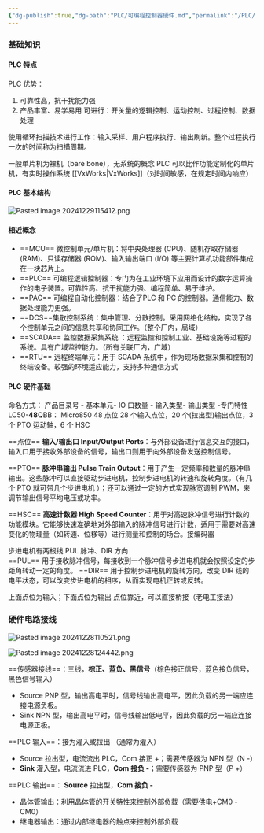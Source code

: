 ```yaml
---
{"dg-publish":true,"dg-path":"PLC/可编程控制器硬件.md","permalink":"/PLC/可编程控制器硬件/","dgPassFrontmatter":true,"noteIcon":"","created":"2024-11-19T18:01:51.410+08:00","updated":"2025-02-02T14:03:04.452+08:00"}
---
```


### 基础知识
#### PLC 特点
PLC 优势：
1. 可靠性高，抗干扰能力强
2. 产品丰富、易学易用
可进行：开关量的逻辑控制、运动控制、过程控制、数据处理

使用循环扫描技术进行工作：输入采样、用户程序执行、输出刷新。整个过程执行一次的时间称为扫描周期。


一般单片机为裸机（bare bone），无系统的概念
PLC 可以比作功能定制化的单片机，有实时操作系统 [[VxWorks\|VxWorks]]（对时间敏感，在规定时间内响应）


#### PLC 基本结构
![Pasted image 20241229115412.png](/img/user/Functional%20files/Photo%20Resources/Pasted%20image%2020241229115412.png)

#### 相近概念
- ==MCU== 微控制单元/单片机：将中央处理器 (CPU)、随机存取存储器 (RAM)、只读存储器 (ROM)、输入输出端口 (I/O) 等主要计算机功能部件集成在一块芯片上。
- ==PLC== 可编程逻辑控制器：专门为在工业环境下应用而设计的数字运算操作的电子装置。可靠性高、抗干扰能力强、编程简单、易于维护。
- ==PAC== 可编程自动化控制器：结合了PLC 和 PC 的控制器。通信能力、数据处理能力更强。
- ==DCS==集散控制系统：集中管理、分散控制。采用网络化结构，实现了各个控制单元之间的信息共享和协同工作。（整个厂内，局域）
- ==SCADA== 监控数据采集系统 ：远程监控和控制工业、基础设施等过程的系统。具有广域监控能力。（所有关联厂内，广域）
- ==RTU== 远程终端单元：用于 SCADA 系统中，作为现场数据采集和控制的终端设备。较强的环境适应能力，支持多种通信方式
#### PLC 硬件基础
命名方式： 产品目录号 -  基本单元-  IO 口数量 - 输入类型- 输出类型 -专门特性    
LC50-**48**QBB： Micro850 48 点位
28 个输入点位，20 个(拉出型)输出点位，3 个 PTO 运动轴，6 个 HSC 

==点位==  **输入/输出口 Input/Output Ports**：与外部设备进行信息交互的接口，输入口用于接收外部设备的信号，输出口则用于向外部设备发送控制信号。

==PTO== **脉冲串输出  Pulse Train Output**：用于产生一定频率和数量的脉冲串输出。这些脉冲可以直接驱动步进电机，控制步进电机的转速和旋转角度。（有几个 PTO 就可带几个步进电机   ）；还可以通过一定的方式实现脉宽调制 PWM，来调节输出信号平均电压或功率。

==HSC== **高速计数器 High Speed Counter**：用于对高速脉冲信号进行计数的功能模块。它能够快速准确地对外部输入的脉冲信号进行计数，适用于需要对高速变化的物理量（如转速、位移等）进行测量和控制的场合。接编码器  


步进电机有两根线 PUL 脉冲、DIR 方向    
==PUL== 用于接收脉冲信号，每接收到一个脉冲信号步进电机就会按照设定的步距角转动一定的角度。
==DIR==   用于控制步进电机的旋转方向，改变 DIR 线的电平状态，可以改变步进电机的相序，从而实现电机正转或反转。


上面点位为输入；下面点位为输出
点位靠近，可以直接桥接（老电工接法）
### 硬件电路接线
![Pasted image 20241228110521.png](/img/user/Functional%20files/Photo%20Resources/Pasted%20image%2020241228110521.png)



![Pasted image 20241228124442.png](/img/user/Functional%20files/Photo%20Resources/Pasted%20image%2020241228124442.png)

==传感器接线==：三线，**棕正、蓝负、黑信号**（棕色接正信号，蓝色接负信号，黑色信号输入）
- Source  PNP 型，输出高电平时，信号线输出高电平，因此负载的另一端应连接电源负极。
- Sink      NPN 型，输出高电平时，信号线输出低电平，因此负载的另一端应连接电源正极。

==PLC 输入==：接为灌入或拉出 （通常为灌入）
- Source  拉出型，电流流出 PLC，Com 接正 +；需要传感器为 NPN 型（N -）
- **Sink**      灌入型，电流流进 PLC，**Com 接负 -**；需要传感器为 PNP 型（P +）

==PLC 输出==： **Source** 拉出型，**Com 接负 -** 
- 晶体管输出：利用晶体管的开关特性来控制外部负载（需要供电+CM0  -CM0）
- 继电器输出：通过内部继电器的触点来控制外部负载


